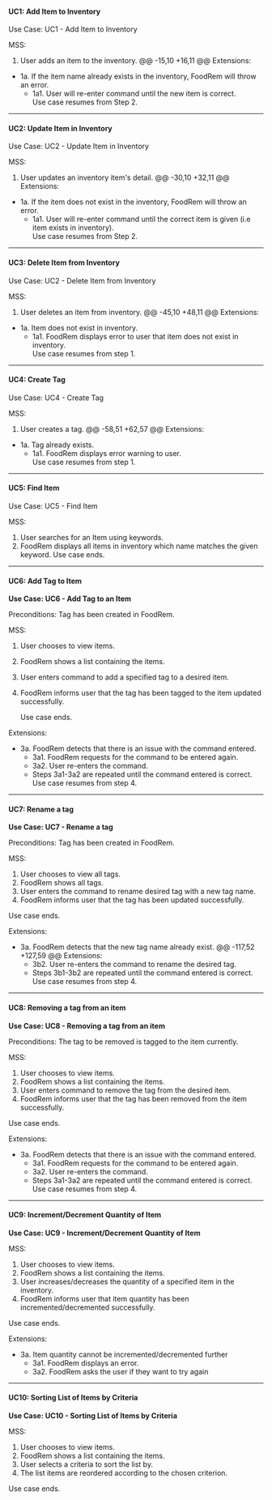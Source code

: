 <!-- markdownlint-disable-file first-line-h1 -->
#### UC1: Add Item to Inventory

<!-- TODO: Use Cases 1 to 5 to be updated in another PR by Ting Kai-->
Use Case: UC1 - Add Item to Inventory

MSS:

1. User adds an item to the inventory.
   @@ -15,10 +16,11 @@ Extensions:
* 1a. If the item name already exists in the inventory, FoodRem will throw an error.
  * 1a1. User will re-enter command until the new item is correct. <br> Use case resumes from Step 2.
---
#### UC2: Update Item in Inventory

Use Case: UC2 - Update Item in Inventory

MSS:

1. User updates an inventory item's detail.
   @@ -30,10 +32,11 @@ Extensions:
* 1a. If the item does not exist in the inventory, FoodRem will throw an error.
  * 1a1. User will re-enter command until the correct item is given (i.e item exists in inventory).
  <br>Use case resumes from Step 2.
---
#### UC3: Delete Item from Inventory

Use Case: UC2 - Delete Item from Inventory

MSS:

1. User deletes an item from inventory.
   @@ -45,10 +48,11 @@ Extensions:
* 1a. Item does not exist in inventory.
  * 1a1. FoodRem displays error to user that item does not exist in inventory.<br> Use case resumes from step 1.
---
#### UC4: Create Tag

Use Case: UC4 - Create Tag

MSS:

1. User creates a tag.
   @@ -58,51 +62,57 @@ Extensions:
* 1a. Tag already exists.
  * 1a1. FoodRem displays error warning to user.<br>Use case resumes from step 1.
---
#### UC5: Find Item

Use Case: UC5 - Find Item

MSS:

1. User searches for an Item using keywords.
1. FoodRem displays all items in inventory which name matches the given keyword.
   Use case ends.
---
#### UC6: Add Tag to Item

**Use Case: UC6 - Add Tag to an Item**

Preconditions: Tag has been created in FoodRem.


MSS:

1. User chooses to view items.
1. FoodRem shows a list containing the items.
1. User enters command to add a specified tag to a desired item.
1. FoodRem informs user that the tag has been tagged to the item updated successfully.

   Use case ends.

Extensions:

* 3a. FoodRem detects that there is an issue with the command entered.
  * 3a1. FoodRem requests for the command to be entered again.
  * 3a2. User re-enters the command.
  * Steps 3a1-3a2 are repeated until the command entered is correct. <br> Use case resumes from step 4.
---
#### UC7: Rename a tag

**Use Case: UC7 - Rename a tag**

Preconditions: Tag has been created in FoodRem.

MSS:

1. User chooses to view all tags.
1. FoodRem shows all tags.
1. User enters the command to rename desired tag with a new tag name.
1. FoodRem informs user that the tag has been updated successfully.

Use case ends.

Extensions:

* 3a. FoodRem detects that the new tag name already exist.
  @@ -117,52 +127,59 @@ Extensions:
  * 3b2. User re-enters the command to rename the desired tag.
  * Steps 3b1-3b2 are repeated until the command entered is correct.<br> Use case resumes from step 4.
---
#### UC8: Removing a tag from an item

**Use Case: UC8 - Removing a tag from an item**

Preconditions: The tag to be removed is tagged to the item currently.

MSS:

1. User chooses to view items.
1. FoodRem shows a list containing the items.
1. User enters command to remove the tag from the desired item.
1. FoodRem informs user that the tag has been removed from the item successfully.

Use case ends.

Extensions:

* 3a. FoodRem detects that there is an issue with the command entered.
  * 3a1. FoodRem requests for the command to be entered again.
  * 3a2. User re-enters the command.
  * Steps 3a1-3a2 are repeated until the command entered is correct. <br>Use case resumes from step 4.
---
#### UC9: Increment/Decrement Quantity of Item

**Use Case: UC9 - Increment/Decrement Quantity of Item**

MSS:

1. User chooses to view items.
1. FoodRem shows a list containing the items.
1. User increases/decreases the quantity of a specified item in the inventory.
1. FoodRem informs user that item quantity has been incremented/decremented successfully.

Use case ends.

Extensions:

* 3a. Item quantity cannot be incremented/decremented further
  * 3a1. FoodRem displays an error.
  * 3a2. FoodRem asks the user if they want to try again
---
#### UC10: Sorting List of Items by Criteria

**Use Case: UC10 - Sorting List of Items by Criteria**

MSS:

1. User chooses to view items.
1. FoodRem shows a list containing the items.
1. User selects a criteria to sort the list by.
1. The list items are reordered according to the chosen criterion.

Use case ends.
